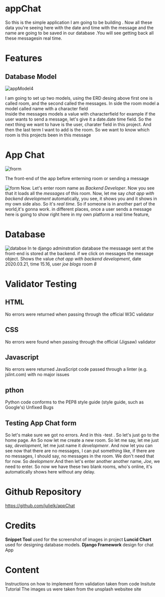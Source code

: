# appChat 

So this is the simple application I am going to be building . Now all these data you're seeing here with the date and time with the message and the name are going to be saved in our database .You will see getting back all these messagesin real time. 


# Features



## Database Model
![appModel4](https://github.com/julielk/appChat/assets/118198069/e079aab9-f00a-49ae-a8a4-52eca4441806)


I am  going to set up two models, using the ERD desing above first one is called room,
and the second called  the messages. In side the room model a model called name with a character field  
Inside the messages models a  value with characterfield for example  if the user wants to send  a message, 
let's give it a date.date time field. So the next thing we want to have is the user, charater field in this project.
And then the last term I want to add is the room. So we want to know which room is this projects been in this message


# App Chat

![frorm](images/form.png)




The front-end of the app before enterning room or sending a message

![form](images/form2.png)
Now. Let's enter room name as *Backend Developer*.  Now you see that it loads all the *messages* of this
room. Now, let me say *chat app with backend development* automatically, you see, it shows you and 
it shows in my own side also. So it's *real time*. So if someone is in another part of the 
world,it's gonna work. in different places, once a user sends a message here is going to show
right here in my own platform a real time  feature,



# Database

![databse](static/images/database.png)
In te django adminstration database the messaage sent  at the front-end  is stored at the backend.
if we click on messages the message object. Shows the value *chat app with backend development*,
date  2020.03.21,  time 15.16, user *joe blogs* room *8*



# Validator Testing
## HTML
No errors were returned when passing through the official W3C validator
## CSS
No errors were found when passing through the official (Jigsaw) validator
## Javascript
No errors were returned JavaScript code passed through a linter (e.g. jslint.com) with no major issues
## pthon 
Python code  conforms to the PEP8 style guide (style guide, such as Google's)
Unfixed Bugs


## Testing App Chat form

So let's make sure we got no errors. And in this -test . So let's just
go to the home page. An So now let me create a new room. So let me
say, let me just say, *development*, let me just name it *developmenr*. And now let
 you can see now that there are no messages,  I can put something like, if there are 
 no messages, I should say, no messages in the room. We don't need that for now. 
 So *deelopmenr*.And then let's enter another another name, *Joe*, we need to enter.
 So now we have these two blank rooms, who's online, it's automatically shows here 
 without any delay. 





# Github Repository

  https://github.com/julielk/appChat

# Credits
**Snippet Tool**  used for the screenshot of images in project
**Luncid Chart**  used for designing database  models.
**Django Framework**  design for chat App



# Content

Instructions on how to implement form validation taken from code
Insitute Tutorial The images us were taken from the unsplash websitee site
